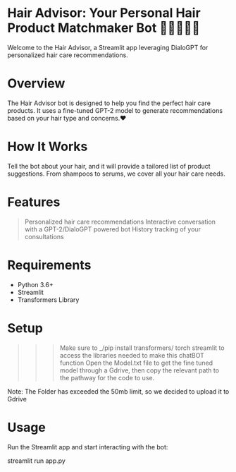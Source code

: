 # Hair Advisor: Your Personal Hair Product Matchmaker Bot 💆‍♂️🤖✨🧴

Welcome to the Hair Advisor, a Streamlit app leveraging DialoGPT for personalized hair care recommendations.

# Overview
The Hair Advisor bot is designed to help you find the perfect hair care products. It uses a fine-tuned GPT-2 model to generate recommendations based on your hair type and concerns.❤️

# How It Works
Tell the bot about your hair, and it will provide a tailored list of product suggestions. From shampoos to serums, we cover all your hair care needs. 

# Features

> Personalized hair care recommendations
> Interactive conversation with a GPT-2/DialoGPT powered bot
> History tracking of your consultations

# Requirements

* Python 3.6+
* Streamlit
* Transformers Library


# Setup

>>> Make sure to _/pip install transformers/ torch streamlit to access the libraries needed to make this chatBOT function 
>>> Open the Model.txt file to get the fine tuned model through a Gdrive, then copy the relevant path to the pathway for the code to use. 

Note: The Folder has exceeded the 50mb limit, so we decided to upload it to Gdrive 

# Usage

Run the Streamlit app and start interacting with the bot:

streamlit run app.py






